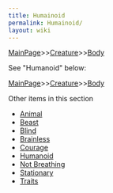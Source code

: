 ```yaml
---
title: Humainoid
permalink: Humainoid/
layout: wiki
---
```


[MainPage](/keeperrl_wiki/ "wikilink")>>[Creature](/keeperrl_wiki/Creature_Guide "wikilink")>>[Body](/keeperrl_wiki/Body "wikilink")

See "Humanoid" below:

[MainPage](/keeperrl_wiki/ "wikilink")>>[Creature](/keeperrl_wiki/Creature_Guide "wikilink")>>[Body](/keeperrl_wiki/Body "wikilink")

Other items in this section
-    [Animal](/keeperrl_wiki/Animal "wikilink")
-    [Beast](/keeperrl_wiki/Beast "wikilink")
-    [Blind](/keeperrl_wiki/Blind "wikilink")
-    [Brainless](/keeperrl_wiki/Brainless "wikilink")
-    [Courage](/keeperrl_wiki/Courage "wikilink")
-    [Humanoid](/keeperrl_wiki/Humanoid "wikilink")
-    [Not Breathing](/keeperrl_wiki/Not_Breathing "wikilink")
-    [Stationary](/keeperrl_wiki/Stationary "wikilink")
-    [Traits](/keeperrl_wiki/Traits "wikilink")
